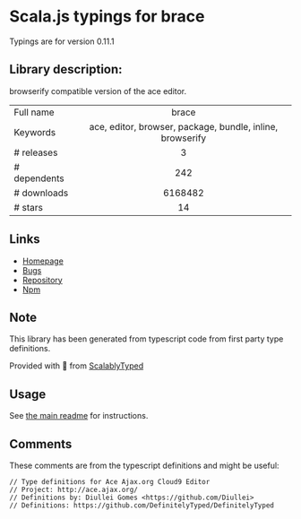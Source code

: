 
# Scala.js typings for brace

Typings are for version 0.11.1

## Library description:
browserify compatible version of the ace editor.

|                    |                 |
| ------------------ | :-------------: |
| Full name          | brace |
| Keywords           | ace, editor, browser, package, bundle, inline, browserify |
| # releases         | 3 |
| # dependents       | 242 |
| # downloads        | 6168482 |
| # stars            | 14 |

## Links
- [Homepage](https://github.com/thlorenz/brace)
- [Bugs](https://github.com/thlorenz/brace/issues)
- [Repository](https://github.com/thlorenz/brace)
- [Npm](https://www.npmjs.com/package/brace)
    


## Note
This library has been generated from typescript code from first party type definitions.

Provided with :purple_heart: from [ScalablyTyped](https://github.com/oyvindberg/ScalablyTyped)

## Usage
See [the main readme](../../readme.md) for instructions.

## Comments

These comments are from the typescript definitions and might be useful:
```
// Type definitions for Ace Ajax.org Cloud9 Editor
// Project: http://ace.ajax.org/
// Definitions by: Diullei Gomes <https://github.com/Diullei>
// Definitions: https://github.com/DefinitelyTyped/DefinitelyTyped

```

